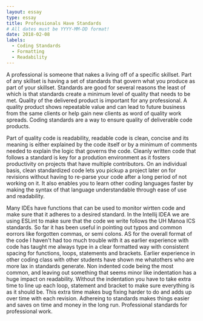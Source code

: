 ```yaml
---
layout: essay
type: essay
title: Professionals Have Standards
# All dates must be YYYY-MM-DD format!
date: 2018-02-08
labels:
  - Coding Standards
  - Formatting
  - Readability
---
```

  A professional is someone that nakes a living off of a specific skillset.  Part of any skillset is having a set
of standards that govern what you produce as part of your skillset.  Standards are good for several reasons the
least of which is that standards create a minimum level of quality that needs to be met.  Quality of the delivered
product is important for any professional.  A quality product shows repeatable value and can lead to future business
from the same clients or help gain new clients as word of quality work spreads.  Coding standards are a way to ensure
quality of deliverable code products.

  Part of quality code is readability, readable code is clean, concise and its meaning is either explained by the code
itself or by a minimum of comments needed to explain the logic that governs the code. Cleanly written code that follows
a standard is key for a prodution environment as it fosters productivity on projects that have multiple contributors.
On an individual basis, clean standardized code lets you pickup a project later on for revisions without having to 
re-parse your code after a long period of not working on it.  It also enables you to learn other coding languages faster
by making the syntax of that language understandable through ease of use and readability.

  Many IDEs have functions that can be used to monitor wirtten code and make sure that it adheres to a desired standard.
In the Intellij IDEA we are using ESLint to make sure that the code we write follows the UH Manoa ICS standards.  So far
it has been useful in pointing out typos and common eorrors like forgotten commas, or semi colons.  AS for the overall
format of the code I haven't had too much trouble with it as earlier experience with code has taught me always type
in a clear formatted way with consistent spacing for functions, loops, statements and brackets.  Earlier experience in
other coding class with other students have shown me whatothers who are more lax in standards generate.  Non indented code
being the most common, and leaving out something that seems minor like indentation has a huge impact on readability.
Without the indentation you have to take extra time to line up each loop, statement and bracket to make sure everything
is as it should be.  This extra time makes bug fixing harder to do and adds up over time with each revision.  Adhereing to
standards makes things easier and saves on time and money in the long run.  Professional standards for professional work.
